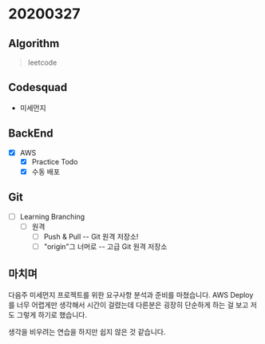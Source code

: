 # 20200327

## Algorithm

> leetcode  

## Codesquad

- 미세먼지

## BackEnd

- [x] AWS
  - [x] Practice Todo
  - [x] 수동 배포

## Git

- [ ] Learning Branching
  - [ ] 원격
    - [ ] Push & Pull -- Git 원격 저장소!
    - [ ] "origin"그 너머로 -- 고급 Git 원격 저장소

## 마치며

다음주 미세먼지 프로젝트를 위한 요구사항 분석과 준비를 마쳤습니다.
AWS Deploy 를 너무 어렵게만 생각해서 시간이 걸렸는데 다른분은 굉장히 단순하게 하는 걸 보고 저도 그렇게 하기로 했습니다.

생각을 비우려는 연습을 하지만 쉽지 않은 것 같습니다.
